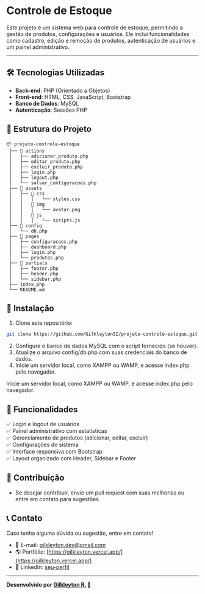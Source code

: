 # Controle de Estoque

Este projeto é um sistema web para controle de estoque, permitindo a gestão de produtos, configurações e usuários. Ele inclui funcionalidades como cadastro, edição e remoção de produtos, autenticação de usuários e um painel administrativo.

---

## 🛠 Tecnologias Utilizadas

- **Back-end**: PHP (Orientado a Objetos)
- **Front-end**: HTML, CSS, JavaScript, Bootstrap
- **Banco de Dados**: MySQL
- **Autenticação**: Sessões PHP

## 📌 Estrutura do Projeto

```
📦 projeto-controle-estoque
 ├── 📂 actions
 │   ├── adicionar_produto.php
 │   ├── editar_produto.php
 │   ├── excluir_produto.php
 │   ├── login.php
 │   ├── logout.php
 │   └── salvar_configuracoes.php
 ├── 📂 assets
 │   ├── 📂 css
 │   │   │   └── styles.css
 │   │   📂 img   
 │   │   │   └── avatar.png
 │   │   📂 js   
 │   │   │   └── scripts.js
 ├── 📂 config
 │   └── db.php
 ├── 📂 pages
 │   ├── configuracoes.php
 │   ├── dashboard.php
 │   ├── login.php
 │   └── produtos.php
 ├── 📂 partials
 │   ├── footer.php
 │   ├── header.php
 │   └── sidebar.php
 ├── index.php 
 └── README.md 

```

## 🚀 Instalação

1. Clone este repositório:
```bash
git clone https://github.com/GilkleytonSI/projeto-controle-estoque.git
```
2. Configure o banco de dados MySQL com o script fornecido (se houver).
3. Atualize o arquivo config/db.php com suas credenciais do banco de dados.
4. Inicie um servidor local, como XAMPP ou WAMP, e acesse index.php pelo navegador.

Inicie um servidor local, como XAMPP ou WAMP, e acesse index.php pelo navegador.

## 📌 Funcionalidades

✅ Login e logout de usuários  
✅ Painel administrativo com estatísticas  
✅ Gerenciamento de produtos (adicionar, editar, excluir) <br> 
✅ Configurações do sistema <br>
✅ Interface responsiva com Bootstrap <br>
✅ Layout organizado com Header, Sidebar e Footer <br>

## 🚀 Contribuição

- Se desejar contribuir, envie um pull request com suas melhorias ou entre em contato para sugestões.

## 📞 Contato
Caso tenha alguma dúvida ou sugestão, entre em contato!
- 📧 E-mail: [gilkleyton.dev@gmail.com](mailto:gilkleyton.dev@gmail.com)
- 🌎 Portfólio: [https://gilkleyton.vercel.app/](https://gilkleyton.vercel.app/)
- 🔗 LinkedIn: [seu-perfil](https://www.linkedin.com/in/gilkleyton-rodrigues/)

---
**Desenvolvido por [Gilkleyton R.](https://gilkleyton.vercel.app/) 🚀**




